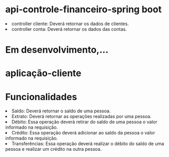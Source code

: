 # api-controle-financeiro-spring boot
<li>controller cliente: Deverá retornar os dados de clientes.</li>
<li>controller conta: Deverá retornar os dados das contas.</li>


# Em desenvolvimento,...

# aplicação-cliente

# Funcionalidades

<li>Saldo: Deverá retornar o saldo de uma pessoa.</li>
<li>Extrato: Deverá retornar as operações realizadas por uma pessoa.</li>
<li>Débito: Essa operação deverá retirar do saldo de uma pessoa o valor informado na requisição.</li>
<li>Crédito: Essa operação deverá adicionar ao saldo da pessoa o valor informado na requisição.</li>
<li>Transferências: Essa operação deverá realizar o débito do saldo de uma pessoa e realizar um crédito na outra pessoa.</li>
